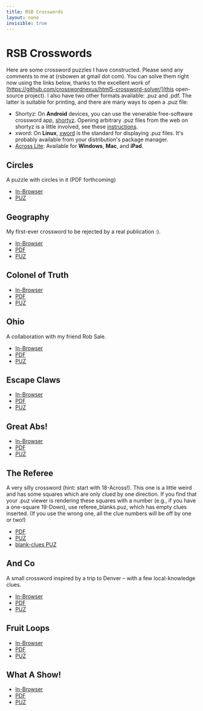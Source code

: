 ```yaml
---
title: RSB Crosswords
layout: none
invisible: true
---
```

# RSB Crosswords

Here are some crossword puzzles I have constructed. Please send any comments to me at (rsbowen at gmail dot com). You can solve them right now using the links below, thanks to the excellent work of [https://github.com/crosswordnexus/html5-crossword-solver/](this open-source project). I also have two other formats available: .puz and .pdf. The latter is suitable for printing, and there are many ways to open a .puz file:

  * Shortyz: On **Android** devices, you can use the venerable free-software crossword app, [shortyz](http://www.kebernet.net/Home/projects/shortyz). Opening arbitrary .puz files from the web on shortyz is a little involved, see these [instructions](https://gaming.stackexchange.com/questions/111840/can-i-load-puzzles-manually-in-shortyz-without-an-internet-connectiona).
  * xword: On **Linux**, [xword](https://sourceforge.net/projects/wx-xword/) is the standard for displaying .puz files. It's probably available from your distribution's package manager.
  * [Across Lite](http://www.litsoft.com/): Available for **Windows**, **Mac**, and **iPad**.

## Circles

A puzzle with circles in it (PDF forthcoming)

  * [In-Browser](html5-crossword-solver/index.html?puzzle=../crossword_files/circles.puz)
  * [PUZ](/crossword_files/circles.puz)

## Geography

My first-ever crossword to be rejected by a real publication :).

  * [In-Browser](html5-crossword-solver/index.html?puzzle=../crossword_files/geography.puz)
  * [PDF](/crossword_files/geography.pdf)
  * [PUZ](/crossword_files/geography.puz)

## Colonel of Truth
  * [In-Browser](html5-crossword-solver/index.html?puzzle=../crossword_files/colonel_of_truth.puz)
  * [PDF](/crossword_files/colonel_of_truth.pdf)
  * [PUZ](/crossword_files/colonel_of_truth.puz)

## Ohio

A collaboration with my friend Rob Sale.

  * [In-Browser](html5-crossword-solver/index.html?puzzle=../crossword_files/ohio.puz)
  * [PDF](/crossword_files/ohio.pdf)
  * [PUZ](/crossword_files/ohio.puz)

## Escape Claws

  * [In-Browser](html5-crossword-solver/index.html?puzzle=../crossword_files/escape_claws.puz)
  * [PDF](/crossword_files/escape_claws.pdf)
  * [PUZ](/crossword_files/escape_claws.puz)

## Great Abs!

  * [In-Browser](html5-crossword-solver/index.html?puzzle=../crossword_files/great_abs.puz)
  * [PDF](/crossword_files/great_abs.pdf)
  * [PUZ](/crossword_files/great_abs.puz)

## The Referee
A very silly crossword (hint: start with 18-Across!). This one is a little weird and has some squares which are only clued by one direction. If you find that your .puz viewer is rendering these squares with a number (e.g., if you have a one-square 19-Down), use referee_blanks.puz, which has empty clues inserted. (If you use the wrong one, all the clue numbers will be off by one or two!)

  * [PDF](/crossword_files/referee.pdf)
  * [PUZ](/crossword_files/referee.puz)
  * [blank-clues PUZ](/crossword_files/referee.blanks.puz)

## And Co
A small crossword inspired by a trip to Denver – with a few local-knowledge clues.
  * [In-Browser](html5-crossword-solver/index.html?puzzle=../crossword_files/andco.puz)
  * [PDF](/crossword_files/andco.pdf)
  * [PUZ](/crossword_files/andco.puz)

## Fruit Loops
  * [In-Browser](html5-crossword-solver/index.html?puzzle=../crossword_files/fruitloops.puz)
  * [PDF](/crossword_files/fruitloops.pdf)
  * [PUZ](/crossword_files/fruitloops.puz)

## What A Show!
  * [In-Browser](html5-crossword-solver/index.html?puzzle=../crossword_files/what_a_show.puz)
  * [PDF](/crossword_files/what_a_show.pdf)
  * [PUZ](/crossword_files/what_a_show.puz)
